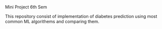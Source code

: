 Mini Project 6th Sem

This repository consist of implementation of diabetes prediction using most common  ML algorithems and comparing them.
